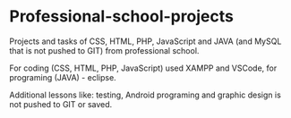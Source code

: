 # Professional-school-projects
Projects and tasks of CSS, HTML, PHP, JavaScript and JAVA (and MySQL that is not pushed to GIT) from professional school.

For coding (CSS, HTML, PHP, JavaScript) used XAMPP and VSCode, for programing (JAVA) - eclipse.

Additional lessons like: testing, Android programing and graphic design is not pushed to GIT or saved.
